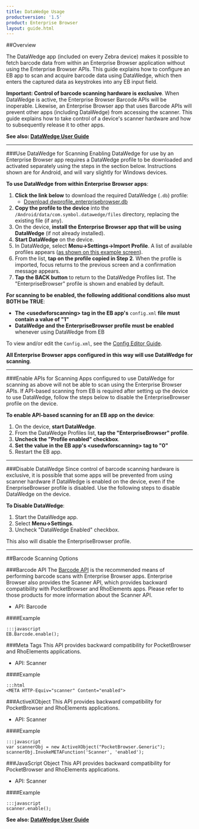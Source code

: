 ```yaml
---
title: DataWedge Usage
productversion: '1.5'
product: Enterprise Browser
layout: guide.html
---
```

##Overview 

The DataWedge app (included on every Zebra device) makes it possible to fetch barcode data from within an Enterprise Browser application without using the Enterprise Browser APIs. This guide explains how to configure an EB app to scan and acquire barcode data using DataWedge, which then enters the captured data as keystrokes into any EB input field. 

**Important: Control of barcode scanning hardware is exclusive**. When DataWedge is active, the Enterprise Browser Barcode APIs will be inoperable. Likewise, an Enterprise Browser app that uses Barcode APIs will prevent other apps (including DataWedge) from accessing the scanner. This guide explains how to take control of a device's scanner hardware and how to subsequently release it to other apps. 

**See also: [DataWedge User Guide](http://techdocs.zebra.com/datawedge/5-0/guide/about/)** 

-----

###Use DataWedge for Scanning
Enabling DataWedge for use by an Enterprise Browser app requires a DataWedge profile to be downloaded and activated separately using the steps in the section below. Instructions shown are for Android, and will vary slightly for Windows devices. 

**To use DataWedge from within Enterprise Browser apps**: 

1. **Click the link below** to download the required DataWedge (`.db`) profile: 
    * [Download dwprofile_enterprisebrowser.db](https://www.zebra.com/content/dam/zebra_new_ia/en-us/software/developer-tools/enterprise-browser/dwprofile_enterprisebrowser.db)
2. **Copy the profile to the device** into the `/Android/data/com.symbol.datawedge/files` directory, replacing the existing file (if any). 
3. On the device, **install the Enterprise Browser app that will be using DataWedge** (if not already installed). 
4. **Start DataWedge** on the device. 
5. In DataWedge, select **Menu->Settings->Import Profile**. A list of available profiles appears ([as shown on this example screen](../../../../datawedge/5-0/guide/advanced#importaprofile)).
6. From the list, **tap on the profile copied in Step 2**. When the profile is imported, focus returns to the previous screen and a confirmation message appears. 
7. **Tap the BACK button** to return to the DataWedge Profiles list. The "EnterpriseBrowser" profile is shown and enabled by default. 

**For scanning to be enabled, the following additional conditions also must BOTH be TRUE**:

* **The &lt;usedwforscanning&gt; tag in the EB app's** `config.xml` **file must contain a value of "1"** 
* **DataWedge and the EnterpriseBrowser profile must be enabled** whenever using DataWedge from EB

To view and/or edit the `Config.xml`, see the [Config Editor Guide](../ConfigEditor). 

**All Enterprise Browser apps configured in this way will use DataWedge for scanning**.

<!--
* [Download dwprofile-RhoElements.db](https://www.zebra.com/content/dam/zebra_new_ia/en-us/software/developer-tools/enterprise-browser/dwprofile-rhoelements.db)
2. **Rename the files**, replacing the dash (-) character with an underscore (_) character. The files must be named as follows:  
    * `dwprofile_EnterpriseBrowser.db` and `dwprofile_RhoElements.db` 

7. **Tap the BACK button** to return to the DataWedge Profiles list. The "EnterpriseBrowser" profile is shown and enabled by default (the other is hidden). 
-->
-----

###Enable APIs for Scanning
Apps configured to use DataWedge for scanning as above will not be able to scan using the Enterprise Browser APIs. If API-based scanning from EB is required after setting up the device to use DataWedge, follow the steps below to disable the EnterpriseBrowser profile on the device. 

**To enable API-based scanning for an EB app on the device**: 

1. On the device, **start DataWedge**. 
2. From the DataWedge Profiles list, **tap the "EnterpriseBrowser" profile**. 
3. **Uncheck the "Profile enabled" checkbox**.   
4. **Set the value in the EB app's &lt;usedwforscanning&gt; tag to "0"**
5. Restart the EB app. 

-----

###Disable DataWedge
Since control of barcode scanning hardware is exclusive, it is possible that some apps will be prevented from using scanner hardware if DataWedge is enabled on the device, even if the EnerpriseBrowser profile is disabled. Use the following steps to disable DataWedge on the device. 

**To Disable DataWedge**:

1. Start the DataWedge app.
2. Select **Menu->Settings**.
3. Uncheck "DataWedge Enabled" checkbox.

This also will disable the EnterpriseBrowser profile. 

<!--
###Potential Conflicts
There are two scenarios that could disable scanning with the DataWedge application when Enterprise Browser is running. **This applies to Zebra Android devices only**. They are explained as follows:

1. DataWedge contains a hidden RhoElements profile associated with Enterprise Browser that disables scanner input on some newer Android devices. As a result, the scanner remains disabled when Enterprise Browser comes into the foreground.
2. While initializing Enterprise Browser, a newly created EMDK Barcode Manager instance sends a message that disables DataWedge scanner input.

The following settings correct both of these issues, and will prevent these known scenarios from disabling DataWedge scanning when Enterprise Browser is present on the device. 

####Setting 1: DataWedge Profile

1. **Export the DataWedge Profile0** from the device **(DW Profiles->Settings->Export Profile)**.
2. Move the exported (.db) file to a PC and open in an editor.
3. Make the RhoElements profile visible and **remove the Enterprise Browser association** from Associated/apps section.
4. **Save and move the new profile** to the device. 
5. In DataWedge, **import the new DataWedge profile (DW Profiles->Settings->Import)**.
5. In DataWedge, **create a new Enterprise Browser profile**.
6. **Enable Barcode Input and Keystroke Output** in the new profile.

> **NOTE**: When the profiles above are enabled in DataWedge, Enterprise Browser Barcode 4.x and Scanner 2.x APIs will not function because the scanning hardware will be exclusively controlled by DataWedge. To return scanner control to EB APIs, disable the DataWedge and Enterprise Browser profiles in the DataWedge app, set the usedwforscanning tag value to 0 (see below) and restart the EB app. 

####Setting 2: DataWedge Tag
Enterprise Browser 1.4 and higher addresses the EMDK issue with a new tag in the `Config.xml` file called `usedwforscanning`. **A tag value of 1 forces scanning through DataWedge**; a value of 0 (the default) will disable DataWedge scanning and revert to Enterprise Browser APIs on devices with EMDK installed. For more information, please refer to the [DataWedge tag section](../guide/configreference?usedwforscanning) of the Config.xml Reference. 

**Note**: An Enterprise Browser app that uses Barcode APIs will prevent DataWedge and other apps from accessing the scanner. To release scanner control, simply quit the EB app.
-->

-----

##Barcode Scanning Options

###Barcode API
The [Barcode API](../../api/barcode) is the recommended means of performing barcode scans with Enterprise Browser apps. Enterprise Browser also provides the Scanner API, which provides backward compatibility with PocketBrowser and RhoElements apps. Please refer to those products for more information about the Scanner API. 

* API: Barcode

####Example 

    :::javascript
    EB.Barcode.enable();

###Meta Tags
This API provides backward compatibility for PocketBrowser and RhoElements applications.

* API: Scanner

####Example 

    :::html
    <META HTTP-Equiv="scanner" Content="enabled">

###ActiveXObject
This API provides backward compatibility for PocketBrowser and RhoElements applications.

* API: Scanner

####Example 

    :::javascript
    var scannerObj = new ActiveXObject("PocketBrowser.Generic"); 
    scannerObj.InvokeMETAFunction('Scanner', 'enabled');

###JavaScript Object
This API provides backward compatibility for PocketBrowser and RhoElements applications.

* API: Scanner

####Example 

    :::javascript
    scanner.enable();

**See also: [DataWedge User Guide](../../../../datawedge)** 
